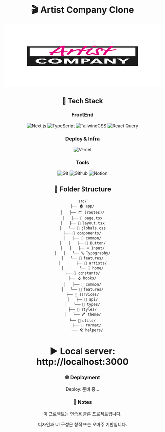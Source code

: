 <div align="center">

# 🎬 Artist Company Clone

<img src="https://raw.githubusercontent.com/lucy-kim04/ArtistCompany/develop/public/images/logo.png"
 width="600" height="200"/>

## 🔧 Tech Stack

### FrontEnd

![Next.js](https://img.shields.io/badge/Next.js-000000?style=for-the-badge&logo=next.js&logoColor=white)
![TypeScript](https://img.shields.io/badge/TypeScript-3178C6?style=for-the-badge&logo=typescript&logoColor=white)
![TailwindCSS](https://img.shields.io/badge/Tailwind_CSS-06B6D4?style=for-the-badge&logo=tailwind-css&logoColor=white)
![React Query](https://img.shields.io/badge/React_Query-FF4154?style=for-the-badge&logo=react-query&logoColor=white)

### Deploy & Infra

![Vercel](https://img.shields.io/badge/Vercel-000000?style=for-the-badge&logo=vercel&logoColor=white)

### Tools

![Git](https://img.shields.io/badge/Git-F05032?style=for-the-badge&logo=git&logoColor=white)
![Github](https://img.shields.io/badge/GitHub-181717?style=for-the-badge&logo=github&logoColor=white)
![Notion](https://img.shields.io/badge/Notion-000000?style=for-the-badge&logo=notion&logoColor=white)

## 📁 Folder Structure

```plaintext
src/
├── 🏠 app/
│   ├── 🗂️ (routes)/
│   ├── 📄 page.tsx
│   ├── 📐 layout.tsx
│   └── 🎨 globals.css
├── 🧩 components/
│   ├── 🧱 common/
│   │   ├── 🔘 Button/
│   │   ├── ⌨️ Input/
│   │   └── 🔤 Typography/
│   └── 🎯 features/
│       ├── 👤 artists/
│       └── 🏡 home/
├── 📌 constants/
├── 🪝 hooks/
│   ├── 🧱 common/
│   └── 🎯 features/
├── 🚀 services/
│   ├── 📡 api/
│   └── 📄 types/
├── 🎨 styles/
│   └── 🖍️ theme/
└── 🧰 utils/
    ├── 🧹 format/
    └── 🛠️ helpers/
```

# ▶️ Local server: http://localhost:3000

### 🌐 Deployment

Deploy: 준비 중...

### 📝 Notes

이 프로젝트는 연습용 클론 프로젝트입니다.

디자인과 UI 구성은 창작 또는 오마주 기반입니다.

</div>
